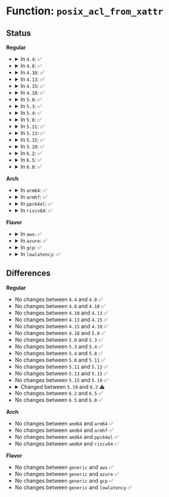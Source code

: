 # Function: <code>posix_acl_from_xattr</code>

## Status
<b>Regular</b>
<ul>
<li>
<details>
<summary>In <code>4.4</code>: ✅</summary>

```c
struct posix_acl *posix_acl_from_xattr(struct user_namespace *user_ns, const void *value, size_t size);
```

**Collision:** Unique Global

**Inline:** No

**Transformation:** False

**Instances:**

```
In fs/posix_acl.c (ffffffff8126e3e0)
Location: fs/posix_acl.c:675
Inline: False
Direct callers:
  - fs/posix_acl.c:posix_acl_xattr_set
```
**Symbols:**

```
ffffffff8126e3e0-ffffffff8126e549: posix_acl_from_xattr (STB_GLOBAL)
```
</details>
</li>
<li>
<details>
<summary>In <code>4.8</code>: ✅</summary>

```c
struct posix_acl *posix_acl_from_xattr(struct user_namespace *user_ns, const void *value, size_t size);
```

**Collision:** Unique Global

**Inline:** No

**Transformation:** False

**Instances:**

```
In fs/posix_acl.c (ffffffff81299970)
Location: fs/posix_acl.c:701
Inline: False
Direct callers:
  - fs/posix_acl.c:posix_acl_xattr_set
```
**Symbols:**

```
ffffffff81299970-ffffffff81299acf: posix_acl_from_xattr (STB_GLOBAL)
```
</details>
</li>
<li>
<details>
<summary>In <code>4.10</code>: ✅</summary>

```c
struct posix_acl *posix_acl_from_xattr(struct user_namespace *user_ns, const void *value, size_t size);
```

**Collision:** Unique Global

**Inline:** No

**Transformation:** False

**Instances:**

```
In fs/posix_acl.c (ffffffff812ae490)
Location: fs/posix_acl.c:733
Inline: False
Direct callers:
  - fs/posix_acl.c:posix_acl_xattr_set
  - fs/fuse/acl.c:fuse_get_acl
```
**Symbols:**

```
ffffffff812ae490-ffffffff812ae5ef: posix_acl_from_xattr (STB_GLOBAL)
```
</details>
</li>
<li>
<details>
<summary>In <code>4.13</code>: ✅</summary>

```c
struct posix_acl *posix_acl_from_xattr(struct user_namespace *user_ns, const void *value, size_t size);
```

**Collision:** Unique Global

**Inline:** No

**Transformation:** False

**Instances:**

```
In fs/posix_acl.c (ffffffff812bb440)
Location: fs/posix_acl.c:724
Inline: False
Direct callers:
  - fs/posix_acl.c:posix_acl_xattr_set
  - fs/fuse/acl.c:fuse_get_acl
```
**Symbols:**

```
ffffffff812bb440-ffffffff812bb5a3: posix_acl_from_xattr (STB_GLOBAL)
```
</details>
</li>
<li>
<details>
<summary>In <code>4.15</code>: ✅</summary>

```c
struct posix_acl *posix_acl_from_xattr(struct user_namespace *user_ns, const void *value, size_t size);
```

**Collision:** Unique Global

**Inline:** No

**Transformation:** False

**Instances:**

```
In fs/posix_acl.c (ffffffff812ded30)
Location: fs/posix_acl.c:724
Inline: False
Direct callers:
  - fs/posix_acl.c:posix_acl_xattr_set
  - fs/fuse/acl.c:fuse_get_acl
```
**Symbols:**

```
ffffffff812ded30-ffffffff812dee93: posix_acl_from_xattr (STB_GLOBAL)
```
</details>
</li>
<li>
<details>
<summary>In <code>4.18</code>: ✅</summary>

```c
struct posix_acl *posix_acl_from_xattr(struct user_namespace *user_ns, const void *value, size_t size);
```

**Collision:** Unique Global

**Inline:** No

**Transformation:** False

**Instances:**

```
In fs/posix_acl.c (ffffffff8130b620)
Location: fs/posix_acl.c:724
Inline: False
Direct callers:
  - fs/posix_acl.c:posix_acl_xattr_set
  - fs/fuse/acl.c:fuse_get_acl
```
**Symbols:**

```
ffffffff8130b620-ffffffff8130b782: posix_acl_from_xattr (STB_GLOBAL)
```
</details>
</li>
<li>
<details>
<summary>In <code>5.0</code>: ✅</summary>

```c
struct posix_acl *posix_acl_from_xattr(struct user_namespace *user_ns, const void *value, size_t size);
```

**Collision:** Unique Global

**Inline:** No

**Transformation:** False

**Instances:**

```
In fs/posix_acl.c (ffffffff81320b90)
Location: fs/posix_acl.c:724
Inline: False
Direct callers:
  - fs/posix_acl.c:posix_acl_xattr_set
  - fs/fuse/acl.c:fuse_get_acl
```
**Symbols:**

```
ffffffff81320b90-ffffffff81320cf2: posix_acl_from_xattr (STB_GLOBAL)
```
</details>
</li>
<li>
<details>
<summary>In <code>5.3</code>: ✅</summary>

```c
struct posix_acl *posix_acl_from_xattr(struct user_namespace *user_ns, const void *value, size_t size);
```

**Collision:** Unique Global

**Inline:** No

**Transformation:** False

**Instances:**

```
In fs/posix_acl.c (ffffffff81348440)
Location: fs/posix_acl.c:725
Inline: False
Direct callers:
  - fs/posix_acl.c:posix_acl_xattr_set
  - fs/fuse/acl.c:fuse_get_acl
```
**Symbols:**

```
ffffffff81348440-ffffffff81348597: posix_acl_from_xattr (STB_GLOBAL)
```
</details>
</li>
<li>
<details>
<summary>In <code>5.4</code>: ✅</summary>

```c
struct posix_acl *posix_acl_from_xattr(struct user_namespace *user_ns, const void *value, size_t size);
```

**Collision:** Unique Global

**Inline:** No

**Transformation:** False

**Instances:**

```
In fs/posix_acl.c (ffffffff813606e0)
Location: fs/posix_acl.c:725
Inline: False
Direct callers:
  - fs/posix_acl.c:posix_acl_xattr_set
  - fs/fuse/acl.c:fuse_get_acl
```
**Symbols:**

```
ffffffff813606e0-ffffffff81360837: posix_acl_from_xattr (STB_GLOBAL)
```
</details>
</li>
<li>
<details>
<summary>In <code>5.8</code>: ✅</summary>

```c
struct posix_acl *posix_acl_from_xattr(struct user_namespace *user_ns, const void *value, size_t size);
```

**Collision:** Unique Global

**Inline:** No

**Transformation:** False

**Instances:**

```
In fs/posix_acl.c (ffffffff813a6670)
Location: fs/posix_acl.c:728
Inline: False
Direct callers:
  - fs/posix_acl.c:posix_acl_xattr_set
  - fs/fuse/acl.c:fuse_get_acl
```
**Symbols:**

```
ffffffff813a6670-ffffffff813a67fd: posix_acl_from_xattr (STB_GLOBAL)
```
</details>
</li>
<li>
<details>
<summary>In <code>5.11</code>: ✅</summary>

```c
struct posix_acl *posix_acl_from_xattr(struct user_namespace *user_ns, const void *value, size_t size);
```

**Collision:** Unique Global

**Inline:** No

**Transformation:** False

**Instances:**

```
In fs/posix_acl.c (ffffffff813b7400)
Location: fs/posix_acl.c:728
Inline: False
Direct callers:
  - fs/posix_acl.c:posix_acl_xattr_set
  - fs/fuse/acl.c:fuse_get_acl
```
**Symbols:**

```
ffffffff813b7400-ffffffff813b758d: posix_acl_from_xattr (STB_GLOBAL)
```
</details>
</li>
<li>
<details>
<summary>In <code>5.13</code>: ✅</summary>

```c
struct posix_acl *posix_acl_from_xattr(struct user_namespace *user_ns, const void *value, size_t size);
```

**Collision:** Unique Global

**Inline:** No

**Transformation:** False

**Instances:**

```
In fs/posix_acl.c (ffffffff813be0a0)
Location: fs/posix_acl.c:770
Inline: False
Direct callers:
  - fs/posix_acl.c:posix_acl_xattr_set
  - fs/fuse/acl.c:fuse_get_acl
```
**Symbols:**

```
ffffffff813be0a0-ffffffff813be21f: posix_acl_from_xattr (STB_GLOBAL)
```
</details>
</li>
<li>
<details>
<summary>In <code>5.15</code>: ✅</summary>

```c
struct posix_acl *posix_acl_from_xattr(struct user_namespace *user_ns, const void *value, size_t size);
```

**Collision:** Unique Global

**Inline:** No

**Transformation:** False

**Instances:**

```
In fs/posix_acl.c (ffffffff8140ded0)
Location: fs/posix_acl.c:781
Inline: False
Direct callers:
  - fs/posix_acl.c:posix_acl_xattr_set
  - fs/fuse/acl.c:fuse_get_acl
  - security/integrity/evm/evm_main.c:evm_xattr_change
```
**Symbols:**

```
ffffffff8140ded0-ffffffff8140e04f: posix_acl_from_xattr (STB_GLOBAL)
```
</details>
</li>
<li>
<details>
<summary>In <code>5.19</code>: ✅</summary>

```c
struct posix_acl *posix_acl_from_xattr(struct user_namespace *user_ns, const void *value, size_t size);
```

**Collision:** Unique Global

**Inline:** No

**Transformation:** False

**Instances:**

```
In fs/posix_acl.c (ffffffff81483490)
Location: fs/posix_acl.c:795
Inline: False
Direct callers:
  - fs/posix_acl.c:posix_acl_xattr_set
  - fs/fuse/acl.c:fuse_get_acl
  - security/integrity/evm/evm_main.c:evm_xattr_change
```
**Symbols:**

```
ffffffff81483490-ffffffff81483611: posix_acl_from_xattr (STB_GLOBAL)
```
</details>
</li>
<li>
<details>
<summary>In <code>6.2</code>: ✅</summary>

```c
struct posix_acl *posix_acl_from_xattr(struct user_namespace *userns, const void *value, size_t size);
```

**Collision:** Unique Global

**Inline:** No

**Transformation:** False

**Instances:**

```
In fs/posix_acl.c (ffffffff815164b0)
Location: fs/posix_acl.c:774
Inline: False
Direct callers:
  - fs/posix_acl.c:do_set_acl
```
**Symbols:**

```
ffffffff815164b0-ffffffff8151662d: posix_acl_from_xattr (STB_GLOBAL)
```
</details>
</li>
<li>
<details>
<summary>In <code>6.5</code>: ✅</summary>

```c
struct posix_acl *posix_acl_from_xattr(struct user_namespace *userns, const void *value, size_t size);
```

**Collision:** Unique Global

**Inline:** No

**Transformation:** False

**Instances:**

```
In fs/posix_acl.c (ffffffff8154de30)
Location: fs/posix_acl.c:775
Inline: False
Direct callers:
  - fs/posix_acl.c:do_set_acl
```
**Symbols:**

```
ffffffff8154de30-ffffffff8154df86: posix_acl_from_xattr (STB_GLOBAL)
```
</details>
</li>
<li>
<details>
<summary>In <code>6.8</code>: ✅</summary>

```c
struct posix_acl *posix_acl_from_xattr(struct user_namespace *userns, const void *value, size_t size);
```

**Collision:** Unique Global

**Inline:** No

**Transformation:** False

**Instances:**

```
In fs/posix_acl.c (ffffffff81583c80)
Location: fs/posix_acl.c:775
Inline: False
Direct callers:
  - fs/posix_acl.c:do_set_acl
```
**Symbols:**

```
ffffffff81583c80-ffffffff81583dd6: posix_acl_from_xattr (STB_GLOBAL)
```
</details>
</li>
</ul>
<b>Arch</b>
<ul>
<li>
<details>
<summary>In <code>arm64</code>: ✅</summary>

```c
struct posix_acl *posix_acl_from_xattr(struct user_namespace *user_ns, const void *value, size_t size);
```

**Collision:** Unique Global

**Inline:** No

**Transformation:** False

**Instances:**

```
In fs/posix_acl.c (ffff800010426da8)
Location: fs/posix_acl.c:725
Inline: False
Direct callers:
  - fs/posix_acl.c:posix_acl_xattr_set
  - fs/fuse/acl.c:fuse_get_acl
```
**Symbols:**

```
ffff800010426da8-ffff800010426f24: posix_acl_from_xattr (STB_GLOBAL)
```
</details>
</li>
<li>
<details>
<summary>In <code>armhf</code>: ✅</summary>

```c
struct posix_acl *posix_acl_from_xattr(struct user_namespace *user_ns, const void *value, size_t size);
```

**Collision:** Unique Global

**Inline:** No

**Transformation:** False

**Instances:**

```
In fs/posix_acl.c (c05ef630)
Location: fs/posix_acl.c:725
Inline: False
Direct callers:
  - fs/posix_acl.c:posix_acl_xattr_set
  - fs/fuse/acl.c:fuse_get_acl
```
**Symbols:**

```
c05ef630-c05ef7bc: posix_acl_from_xattr (STB_GLOBAL)
```
</details>
</li>
<li>
<details>
<summary>In <code>ppc64el</code>: ✅</summary>

```c
struct posix_acl *posix_acl_from_xattr(struct user_namespace *user_ns, const void *value, size_t size);
```

**Collision:** Unique Global

**Inline:** No

**Transformation:** False

**Instances:**

```
In fs/posix_acl.c (c000000000536900)
Location: fs/posix_acl.c:725
Inline: False
Direct callers:
  - fs/posix_acl.c:posix_acl_xattr_set
  - fs/fuse/acl.c:fuse_get_acl
```
**Symbols:**

```
c000000000536900-c000000000536ba8: posix_acl_from_xattr (STB_GLOBAL)
```
</details>
</li>
<li>
<details>
<summary>In <code>riscv64</code>: ✅</summary>

```c
struct posix_acl *posix_acl_from_xattr(struct user_namespace *user_ns, const void *value, size_t size);
```

**Collision:** Unique Global

**Inline:** No

**Transformation:** False

**Instances:**

```
In fs/posix_acl.c (ffffffe0002c5088)
Location: fs/posix_acl.c:725
Inline: False
Direct callers:
  - fs/posix_acl.c:posix_acl_xattr_set
  - fs/fuse/acl.c:fuse_get_acl
```
**Symbols:**

```
ffffffe0002c5088-ffffffe0002c51a2: posix_acl_from_xattr (STB_GLOBAL)
```
</details>
</li>
</ul>
<b>Flavor</b>
<ul>
<li>
<details>
<summary>In <code>aws</code>: ✅</summary>

```c
struct posix_acl *posix_acl_from_xattr(struct user_namespace *user_ns, const void *value, size_t size);
```

**Collision:** Unique Global

**Inline:** No

**Transformation:** False

**Instances:**

```
In fs/posix_acl.c (ffffffff81358cc0)
Location: fs/posix_acl.c:725
Inline: False
Direct callers:
  - fs/posix_acl.c:posix_acl_xattr_set
  - fs/fuse/acl.c:fuse_get_acl
```
**Symbols:**

```
ffffffff81358cc0-ffffffff81358e17: posix_acl_from_xattr (STB_GLOBAL)
```
</details>
</li>
<li>
<details>
<summary>In <code>azure</code>: ✅</summary>

```c
struct posix_acl *posix_acl_from_xattr(struct user_namespace *user_ns, const void *value, size_t size);
```

**Collision:** Unique Global

**Inline:** No

**Transformation:** False

**Instances:**

```
In fs/posix_acl.c (ffffffff81349970)
Location: fs/posix_acl.c:725
Inline: False
Direct callers:
  - fs/posix_acl.c:posix_acl_xattr_set
  - fs/fuse/acl.c:fuse_get_acl
```
**Symbols:**

```
ffffffff81349970-ffffffff81349ac7: posix_acl_from_xattr (STB_GLOBAL)
```
</details>
</li>
<li>
<details>
<summary>In <code>gcp</code>: ✅</summary>

```c
struct posix_acl *posix_acl_from_xattr(struct user_namespace *user_ns, const void *value, size_t size);
```

**Collision:** Unique Global

**Inline:** No

**Transformation:** False

**Instances:**

```
In fs/posix_acl.c (ffffffff81356790)
Location: fs/posix_acl.c:725
Inline: False
Direct callers:
  - fs/posix_acl.c:posix_acl_xattr_set
  - fs/fuse/acl.c:fuse_get_acl
```
**Symbols:**

```
ffffffff81356790-ffffffff813568e7: posix_acl_from_xattr (STB_GLOBAL)
```
</details>
</li>
<li>
<details>
<summary>In <code>lowlatency</code>: ✅</summary>

```c
struct posix_acl *posix_acl_from_xattr(struct user_namespace *user_ns, const void *value, size_t size);
```

**Collision:** Unique Global

**Inline:** No

**Transformation:** False

**Instances:**

```
In fs/posix_acl.c (ffffffff81369e70)
Location: fs/posix_acl.c:725
Inline: False
Direct callers:
  - fs/posix_acl.c:posix_acl_xattr_set
  - fs/fuse/acl.c:fuse_get_acl
```
**Symbols:**

```
ffffffff81369e70-ffffffff81369fc7: posix_acl_from_xattr (STB_GLOBAL)
```
</details>
</li>
</ul>

## Differences
<b>Regular</b>
<ul>
<li>
No changes between <code>4.4</code> and <code>4.8</code> ✅
</li>
<li>
No changes between <code>4.8</code> and <code>4.10</code> ✅
</li>
<li>
No changes between <code>4.10</code> and <code>4.13</code> ✅
</li>
<li>
No changes between <code>4.13</code> and <code>4.15</code> ✅
</li>
<li>
No changes between <code>4.15</code> and <code>4.18</code> ✅
</li>
<li>
No changes between <code>4.18</code> and <code>5.0</code> ✅
</li>
<li>
No changes between <code>5.0</code> and <code>5.3</code> ✅
</li>
<li>
No changes between <code>5.3</code> and <code>5.4</code> ✅
</li>
<li>
No changes between <code>5.4</code> and <code>5.8</code> ✅
</li>
<li>
No changes between <code>5.8</code> and <code>5.11</code> ✅
</li>
<li>
No changes between <code>5.11</code> and <code>5.13</code> ✅
</li>
<li>
No changes between <code>5.13</code> and <code>5.15</code> ✅
</li>
<li>
No changes between <code>5.15</code> and <code>5.19</code> ✅
</li>
<li>
<details>
<summary>Changed between <code>5.19</code> and <code>6.2</code> ⚠️</summary>
<ul>
<li>
<b>Param added. </b>
<code>struct user_namespace *userns</code>
</li>
<li>
<b>Param removed. </b>
<code>struct user_namespace *user_ns</code>
</li>
</ul>
</details>
</li>
<li>
No changes between <code>6.2</code> and <code>6.5</code> ✅
</li>
<li>
No changes between <code>6.5</code> and <code>6.8</code> ✅
</li>
</ul>
<b>Arch</b>
<ul>
<li>
No changes between <code>amd64</code> and <code>arm64</code> ✅
</li>
<li>
No changes between <code>amd64</code> and <code>armhf</code> ✅
</li>
<li>
No changes between <code>amd64</code> and <code>ppc64el</code> ✅
</li>
<li>
No changes between <code>amd64</code> and <code>riscv64</code> ✅
</li>
</ul>
<b>Flavor</b>
<ul>
<li>
No changes between <code>generic</code> and <code>aws</code> ✅
</li>
<li>
No changes between <code>generic</code> and <code>azure</code> ✅
</li>
<li>
No changes between <code>generic</code> and <code>gcp</code> ✅
</li>
<li>
No changes between <code>generic</code> and <code>lowlatency</code> ✅
</li>
</ul>
